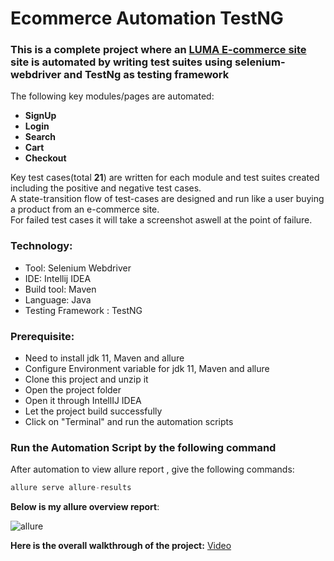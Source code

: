 # Ecommerce Automation TestNG

### This is a complete project where an [LUMA E-commerce site](https://magento.softwaretestingboard.com/) site is automated by writing test suites using selenium-webdriver and TestNg as testing framework

The following key modules/pages are automated:

- **SignUp**
- **Login**
- **Search**
- **Cart**
- **Checkout**</br>

Key test cases(total **21**) are written for each module and test suites created including the positive and negative test cases.</br>A state-transition flow of test-cases are designed and run like a user buying a product from an e-commerce site.</br>
For failed test cases it will take a screenshot aswell at the point of failure.


### Technology: </br>

- Tool: Selenium Webdriver
- IDE: Intellij IDEA
- Build tool: Maven
- Language: Java
- Testing Framework : TestNG

### Prerequisite: </br>

- Need to install jdk 11, Maven and allure
- Configure Environment variable for jdk 11, Maven and allure
- Clone this project and unzip it
- Open the project folder
- Open it through IntellIJ IDEA
- Let the project build successfully
- Click on "Terminal" and run the automation scripts

### Run the Automation Script by the following command

 After automation to view allure report , give the following commands:

```java
allure serve allure-results
```

**Below is my allure overview report**:

![allure](https://github.com/AhmedMegahed488/LUMA_Automation_Testing_Selenium_TestNG/assets/65961550/9a040bae-57f7-4fe1-8df1-4cee432c4d0a)

**Here is the overall walkthrough of the project:** [Video](https://drive.google.com/file/d/1fx4bMzsdBhugkUjqPKAI1z9UCwFo8W_-/view?usp=sharing)</br>
